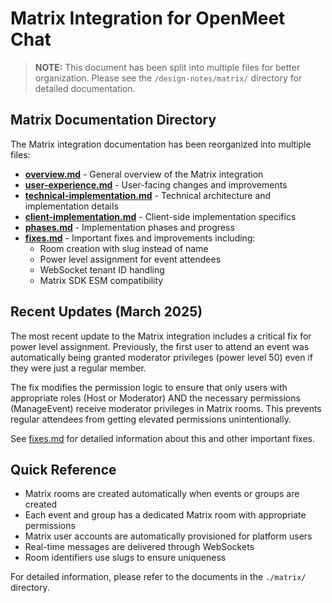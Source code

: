 # Matrix Integration for OpenMeet Chat

> **NOTE:** This document has been split into multiple files for better organization.
> Please see the `/design-notes/matrix/` directory for detailed documentation.

## Matrix Documentation Directory

The Matrix integration documentation has been reorganized into multiple files:

- [**overview.md**](./matrix/overview.md) - General overview of the Matrix integration
- [**user-experience.md**](./matrix/user-experience.md) - User-facing changes and improvements
- [**technical-implementation.md**](./matrix/technical-implementation.md) - Technical architecture and implementation details
- [**client-implementation.md**](./matrix/client-implementation.md) - Client-side implementation specifics
- [**phases.md**](./matrix/phases.md) - Implementation phases and progress
- [**fixes.md**](./matrix/fixes.md) - Important fixes and improvements including:
  - Room creation with slug instead of name
  - Power level assignment for event attendees
  - WebSocket tenant ID handling
  - Matrix SDK ESM compatibility

## Recent Updates (March 2025)

The most recent update to the Matrix integration includes a critical fix for power level assignment. Previously, the first user to attend an event was automatically being granted moderator privileges (power level 50) even if they were just a regular member.

The fix modifies the permission logic to ensure that only users with appropriate roles (Host or Moderator) AND the necessary permissions (ManageEvent) receive moderator privileges in Matrix rooms. This prevents regular attendees from getting elevated permissions unintentionally.

See [fixes.md](./matrix/fixes.md) for detailed information about this and other important fixes.

## Quick Reference

- Matrix rooms are created automatically when events or groups are created
- Each event and group has a dedicated Matrix room with appropriate permissions
- Matrix user accounts are automatically provisioned for platform users
- Real-time messages are delivered through WebSockets
- Room identifiers use slugs to ensure uniqueness

For detailed information, please refer to the documents in the `./matrix/` directory.
